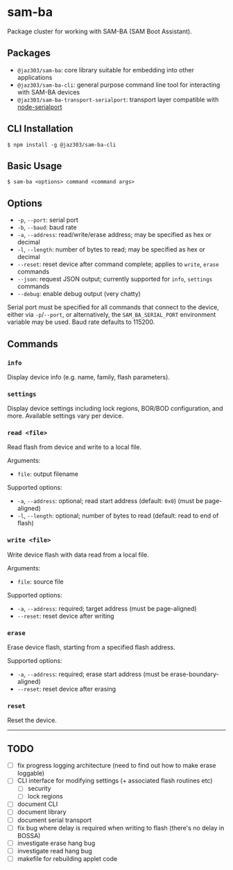 # sam-ba

Package cluster for working with SAM-BA (SAM Boot Assistant).

## Packages

  - `@jaz303/sam-ba`: core library suitable for embedding into other applications
  - `@jaz303/sam-ba-cli`: general purpose command line tool for interacting with SAM-BA devices
  - `@jaz303/sam-ba-transport-serialport`: transport layer compatible with [node-serialport](https://github.com/serialport/node-serialport)

## CLI Installation

```
$ npm install -g @jaz303/sam-ba-cli
```

## Basic Usage

```
$ sam-ba <options> command <command args>
```

## Options

  - `-p`, `--port`: serial port
  - `-b`, `--baud`: baud rate
  - `-a`, `--address`: read/write/erase address; may be specified as hex or decimal
  - `-l`, `--length`: number of bytes to read; may be specified as hex or decimal
  - `--reset`: reset device after command complete; applies to `write`, `erase` commands
  - `--json`: request JSON output; currently supported for `info`, `settings` commands
  - `--debug`: enable debug output (very chatty)

Serial port must be specified for all commands that connect to the device, either via `-p`/`--port`, or alternatively, the `SAM_BA_SERIAL_PORT` environment variable may be used. Baud rate defaults to 115200.

## Commands

### `info`

Display device info (e.g. name, family, flash parameters).

### `settings`

Display device settings including lock regions, BOR/BOD configuration, and more. Available settings vary per device.

### `read <file>`

Read flash from device and write to a local file.

Arguments:

  - `file`: output filename

Supported options:

  - `-a`, `--address`: optional; read start address (default: `0x0`) (must be page-aligned)
  - `-l`, `--length`: optional; number of bytes to read (default: read to end of flash)

### `write <file>`

Write device flash with data read from a local file.

Arguments:

  - `file`: source file

Supported options:

  - `-a`, `--address`: required; target address (must be page-aligned)
  - `--reset`: reset device after writing

### `erase`

Erase device flash, starting from a specified flash address.

Supported options:

  - `-a`, `--address`: required; erase start address (must be erase-boundary-aligned)
  - `--reset`: reset device after erasing

### `reset`

Reset the device.

---

## TODO

  - [ ] fix progress logging architecture (need to find out how to make erase loggable)
  - [ ] CLI interface for modifying settings (+ associated flash routines etc)
    - [ ] security
    - [ ] lock regions
  - [ ] document CLI
  - [ ] document library
  - [ ] document serial transport
  - [ ] fix bug where delay is required when writing to flash (there's no delay in BOSSA)
  - [ ] investigate erase hang bug
  - [ ] investigate read hang bug
  - [ ] makefile for rebuilding applet code
